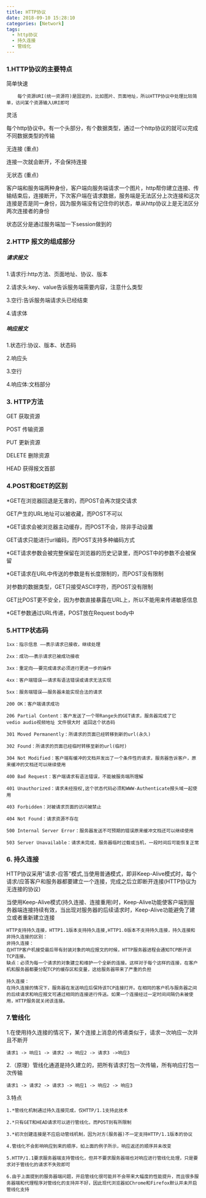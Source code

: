 ```yaml
---
title: HTTP协议
date: 2018-09-10 15:28:10
categories: [Network]
tags:
  - http协议
  - 持久连接
  - 管线化
---
```


### 1.HTTP协议的主要特点

简单快速

        每个资源URI(统一资源符)是固定的，比如图片、页面地址，所以HTTP协议中处理比较简单，访问某个资源输入URI即可

灵活

每个http协议中。有一个头部分，有个数据类型，通过一个http协议的就可以完成不同数据类型的传输

无连接 (重点)

连接一次就会断开，不会保持连接

无状态 (重点)
<!-- more -->
客户端和服务端两种身份，客户端向服务端请求一个图片，http帮你建立连接、传输结束后，连接断开，下次客户端在请求数据，服务端是无法区分上次连接和这次连接是否是同一身份，因为服务端没有记住你的状态，单从http协议上是无法区分两次连接者的身份

状态区分是通过服务端加一下session做到的



### 2.HTTP 报文的组成部分

##### 请求报文

1.请求行:http方法、页面地址、协议、版本

2.请求头:key、value告诉服务端需要内容，注意什么类型

3.空行:告诉服务端请求头已经结束

4.请求体

##### 响应报文

1.状态行:协议、版本、状态码

2.响应头

3.空行

4.响应体:文档部分



### 3. HTTP方法

GET    获取资源

POST    传输资源

PUT        更新资源

DELETE    删除资源

HEAD        获得报文首部



### 4.POST和GET的区别

*GET在浏览器回退是无害的，而POST会再次提交请求

GET产生的URL地址可以被收藏，而POST不可以

*GET请求会被浏览器主动缓存，而POST不会，除非手动设置

GET请求只能进行url编码，而POST支持多种编码方式

*GET请求参数会被完整保留在浏览器的历史记录里，而POST中的参数不会被保留

*GET请求在URL中传送的参数是有长度限制的，而POST没有限制

对参数的数据类型，GET只接受ASCII字符，而POST没有限制

GET比POST更不安全，因为参数直接暴露在URL上，所以不能用来传递敏感信息

*GET参数通过URL传递，POST放在Request body中



### 5.HTTP状态码

    1xx：指示信息 ——表示请求已接收，继续处理

    2xx：成功——表示请求已被成功接收

    3xx：重定向——要完成请求必须进行更进一步的操作

    4xx：客户端错误——请求有语法错误或请求无法实现

    5xx：服务端错误——服务器未能实现合法的请求

    200 OK：客户端请求成功

    206 Partial Content：客户发送了一个带Range头的GET请求，服务器完成了它
    vedio audio视频地址 文件很大时 返回这个状态码

    301 Moved Permanently：所请求的页面已经转移到新的url(永久)

    302 Found：所请求的页面已经临时转移至新的url(临时)

    304 Not Modified：客户端有缓冲的文档并发出了一个条件性的请求，服务器告诉客户，原来缓冲的文档还可以继续使用

    400 Bad Request：客户端请求有语法错误，不能被服务端所理解

    401 Unauthorized：请求未经授权,这个状态代码必须和WWW-Authenticate报头域一起使用

    403 Forbidden：对被请求页面的访问被禁止

    404 Not Found：请求资源不存在

    500 Internal Server Error：服务器发送不可预期的错误原来缓冲文档还可以继续使用

    503 Server Unavailable：请求未完成，服务器临时过载或当机，一段时间后可能恢复正常



### 6. 持久连接

HTTP协议采用"请求-应答"模式,当使用普通模式，即非Keep-Alive模式时，每个请求/应答客户和服务器都要建立一个连接，完成之后立即断开连接(HTTP协议为无连接的协议)

当使用Keep-Alive模式(持久连接、连接重用)时，Keep-Alive功能使客户端到服务器端连接持续有效，当出现对服务器的后续请求时，Keep-Alive功能避免了建立或者重新建立连接

    HTTP支持持久连接，HTTP1.1版本支持持久连接,HTTP1.0版本不支持持久连接，持久连接和非持久连接的区别：
    非持久连接：
    在HTTP客户机接受最后带有封装对象的响应报文的时候，HTTP服务器进程会通知TCP断开该TCP连接。 
    缺点：必须为每一个请求的对象建立和维护一个全新的连接。这样对于每个这样的连接，在客户机和服务器都要分配TCP的缓存区和变量，这给服务器带来了严重的负担

    持久连接：
    在持久连接的情况下，服务器在发送响应后保持该TCP连接打开。在相同的客户机与服务器之间的后续请求和响应报文可通过相同的连接进行传送。如果一个连接经过一定时间间隔仍未被使用，HTTP服务就关闭该连接。



### 7.管线化

1.在使用持久连接的情况下，某个连接上消息的传递类似于，请求一次响应一次并且不断开

    请求1 -> 响应1 -> 请求2 -> 响应2 -> 请求3 ->响应3

2.（原理）管线化通道是持久建立的，把所有请求打包一次传输，所有响应打包一次传输 

    请求1 -> 请求2 -> 请求3 -> 响应1 -> 响应2 -> 响应3

3.特点

            
    1.*管线化机制通过持久连接完成，仅HTTP/1.1支持此技术

    2.*只有GET和HEAD请求可以进行管线化，而POST则有所限制

    3.*初次创建连接是不应启动管线机制，因为对方(服务器)不一定支持HTTP/1.1版本的协议

    4.管线化不会影响响应到来的顺序，如上面的例子所示，响应返还的顺序并未改变

    5.HTTP/1.1要求服务器端支持管线化，但并不要求服务器端也对响应进行管线化处理，只是要求对于管线化的请求不失败即可

    6.由于上面提到的服务器端问题，开启管线化很可能并不会带来大幅度的性能提升，而且很多服务器端和代理程序对管线化的支持并不好，因此现代浏览器如Chrome和Firefox默认并未开启管线化支持